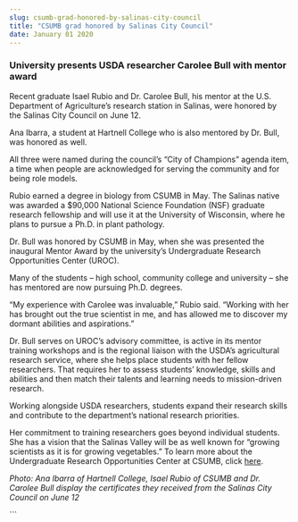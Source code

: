 ```yaml
---
slug: csumb-grad-honored-by-salinas-city-council
title: "CSUMB grad honored by Salinas City Council"
date: January 01 2020
---
```


 
<h3>University presents USDA researcher Carolee Bull with mentor award</h3>
<p>
  Recent graduate Isael Rubio and Dr. Carolee Bull, his mentor at the U.S.
  Department of Agriculture’s research station in Salinas, were honored by the
  Salinas City Council on June 12.
</p>
<p>
  Ana Ibarra, a student at Hartnell College who is also mentored by Dr. Bull,
  was honored as well.
</p>
<p>
  All three were named during the council’s “City of Champions” agenda item, a
  time when people are acknowledged for serving the community and for being role
  models.
</p>
<p>
  Rubio earned a degree in biology from CSUMB in May. The Salinas native was
  awarded a $90,000 National Science Foundation (NSF) graduate research
  fellowship and will use it at the University of Wisconsin, where he plans to
  pursue a Ph.D. in plant pathology.
</p>
<p>
  Dr. Bull was honored by CSUMB in May, when she was presented the inaugural
  Mentor Award by the university’s Undergraduate Research Opportunities Center
  (UROC).
</p>
<p>
  Many of the students – high school, community college and university – she has
  mentored are now pursuing Ph.D. degrees.
</p>
<p>
  “My experience with Carolee was invaluable,” Rubio said. “Working with her has
  brought out the true scientist in me, and has allowed me to discover my
  dormant abilities and aspirations.”
</p>
<p>
  Dr. Bull serves on UROC’s advisory committee, is active in its mentor training
  workshops and is the regional liaison with the USDA’s agricultural research
  service, where she helps place students with her fellow researchers. That
  requires her to assess students’ knowledge, skills and abilities and then
  match their talents and learning needs to mission-driven research.
</p>
<p>
  Working alongside USDA researchers, students expand their research skills and
  contribute to the department’s national research priorities.
</p>
<p>
  Her commitment to training researchers goes beyond individual students. She
  has a vision that the Salinas Valley will be as well known for “growing
  scientists as it is for growing vegetables.” To learn more about the
  Undergraduate Research Opportunities Center at CSUMB, click
  <a href="https://uroc.csumb.edu">here</a>.
</p>
<p>
  <em
    >Photo: Ana Ibarra of Hartnell College, Isael Rubio of CSUMB and Dr. Carolee
    Bull display the certificates they received from the Salinas City Council on
    June 12
  </em>
</p>
<p></p>
```
